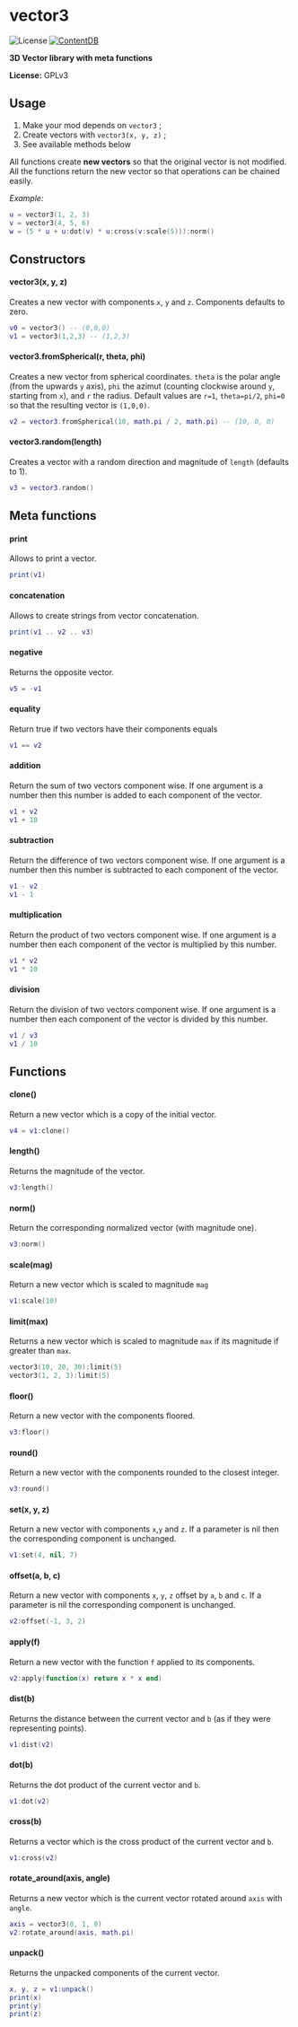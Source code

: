 vector3
=========================

![License](https://img.shields.io/badge/License-GPLv3-blue.svg)
[![ContentDB](https://content.minetest.net/packages/giga-turbo/vector3/shields/downloads/)](https://content.minetest.net/packages/giga-turbo/vector3/)

**3D Vector library with meta functions**

**License:** GPLv3   

## Usage

1. Make your mod depends on `vector3` ;
2. Create vectors with `vector3(x, y, z)` ;
3. See available methods below

All functions create __new vectors__ so that the original vector is not modified. All the functions return the new vector so that operations can be chained easily.

*Example:*
```lua
u = vector3(1, 2, 3)
v = vector3(4, 5, 6)
w = (5 * u + u:dot(v) * u:cross(v:scale(5))):norm()
```

## Constructors

#### vector3(x, y, z)
Creates a new vector with components `x`, `y` and `z`. Components defaults to zero.

```lua
v0 = vector3() -- (0,0,0)
v1 = vector3(1,2,3) -- (1,2,3)
```

#### vector3.fromSpherical(r, theta, phi)
Creates a new vector from spherical coordinates. `theta` is the polar angle (from the upwards `y` axis), `phi` the azimut (counting clockwise around `y`, starting from `x`), and `r` the radius. Default values are `r=1`, `theta=pi/2`, `phi=0` so that the resulting vector is `(1,0,0)`.

```lua
v2 = vector3.fromSpherical(10, math.pi / 2, math.pi) -- (10, 0, 0)
```

#### vector3.random(length)
Creates a vector with a random direction and magnitude of `length` (defaults to 1).

```lua
v3 = vector3.random()
```

## Meta functions

#### print
Allows to print a vector.

```lua
print(v1)
```

#### concatenation
Allows to create strings from vector concatenation.

```lua
print(v1 .. v2 .. v3)
```

#### negative
Returns the opposite vector.

```lua
v5 = -v1
```

#### equality
Return true if two vectors have their components equals

```lua
v1 == v2
```

#### addition
Return the sum of two vectors component wise. If one argument is a number then this number is added to each component of the vector.

```lua
v1 + v2
v1 + 10
```

#### subtraction
Return the difference of two vectors component wise. If one argument is a number then this number is subtracted to each component of the vector.

```lua
v1 - v2
v1 - 1
```

#### multiplication
Return the product of two vectors component wise. If one argument is a number then each component of the vector is multiplied by this number.

```lua
v1 * v2
v1 * 10
```

#### division
Return the division of two vectors component wise. If one argument is a number then each component of the vector is divided by this number.

```lua
v1 / v3
v1 / 10
```

## Functions

#### clone()
Return a new vector which is a copy of the initial vector.

```lua
v4 = v1:clone()
```

#### length()
Returns the magnitude of the vector.

```lua
v3:length()
```

#### norm()
Return the corresponding normalized vector (with magnitude one).

```lua
v3:norm()
```

#### scale(mag)
Return a new vector which is scaled to magnitude `mag`

```lua
v1:scale(10)
```

#### limit(max)
Returns a new vector which is scaled to magnitude `max` if its magnitude if greater than `max`.

```lua
vector3(10, 20, 30):limit(5)
vector3(1, 2, 3):limit(5)
```

#### floor()
Return a new vector with the components floored.

```lua
v3:floor()
```

#### round()
Return a new vector with the components rounded to the closest integer.

```lua
v3:round()
```

#### set(x, y, z)
Return a new vector with components `x`,`y` and `z`. If a parameter is nil then the corresponding component is unchanged.

```lua
v1:set(4, nil, 7)
```

#### offset(a, b, c)
Return a new vector with components `x`, `y`, `z` offset by `a`, `b` and `c`. If a parameter is nil the corresponding component is unchanged.

```lua
v2:offset(-1, 3, 2)
```

#### apply(f)
Return a new vector with the function `f` applied to its components.

```lua
v2:apply(function(x) return x * x end)
```

#### dist(b)
Returns the distance between the current vector and `b` (as if they were representing points).

```lua
v1:dist(v2)
```

#### dot(b)
Returns the dot product of the current vector and `b`.

```lua
v1:dot(v2)
```

#### cross(b)
Returns a vector which is the cross product of the current vector and `b`.

```lua
v1:cross(v2)
```

#### rotate_around(axis, angle)
Returns a new vector which is the current vector rotated around `axis` with `angle`.

```lua
axis = vector3(0, 1, 0)
v2:rotate_around(axis, math.pi)
```

#### unpack()
Returns the unpacked components of the current vector.

```lua
x, y, z = v1:unpack()
print(x)
print(y)
print(z)
```